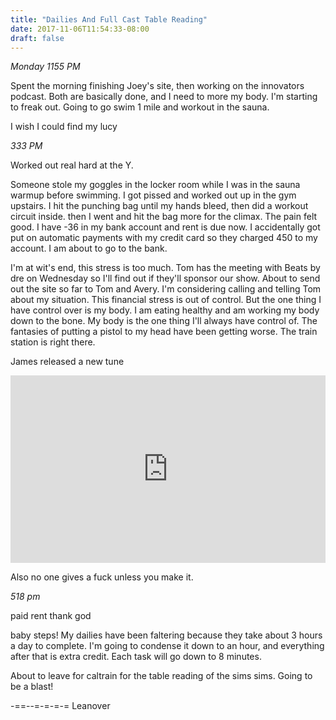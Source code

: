 ```yaml
---
title: "Dailies And Full Cast Table Reading"
date: 2017-11-06T11:54:33-08:00
draft: false
---
```



*Monday 1155 PM*

Spent the morning finishing Joey's site, then working on the innovators podcast. Both are basically done, and I need to more my body. I'm starting to freak out. Going to go swim 1 mile and workout in the sauna.

I wish I could find my lucy


*333 PM*

Worked out real hard at the Y.

Someone stole my goggles in the locker room while I was in the sauna warmup before swimming. I got pissed and worked out up in the gym upstairs. I hit the punching bag until my hands bleed, then did a workout circuit inside. then I went and hit the bag more for the climax. The pain felt good. I have -36 in my bank account and rent is due now. I accidentally got put on automatic payments with my credit card so they charged 450 to my account. I am about to go to the bank.

I'm at wit's end, this stress is too much. Tom has the meeting with Beats by dre on Wednesday so I'll find out if they'll sponsor our show. About to send out the site so far to Tom and Avery. I'm considering calling and telling Tom about my situation. This financial stress is out of control. But the one thing I have control over is my body. I am eating healthy and am working my body down to the bone. My body is the one thing I'll always have control of. The fantasies of putting a pistol to my head have been getting worse. The train station is right there.

James released a new tune

<iframe width="100%" height="300" scrolling="no" frameborder="no" src="https://w.soundcloud.com/player/?url=https%3A//api.soundcloud.com/tracks/352097621&amp;color=%23ff5500&amp;auto_play=false&amp;hide_related=false&amp;show_comments=true&amp;show_user=true&amp;show_reposts=false&amp;show_teaser=true&amp;visual=true"></iframe>     


Also no one gives a fuck unless you make it.



*518 pm*

paid rent thank god

baby steps! My dailies have been faltering because they take about 3 hours a day to complete. I'm going to condense it down to an hour, and everything after that is extra credit. Each task will go down to 8 minutes.

About to leave for caltrain for the table reading of the sims sims. Going to be a blast!



-==--=-=-=-=
Leanover
